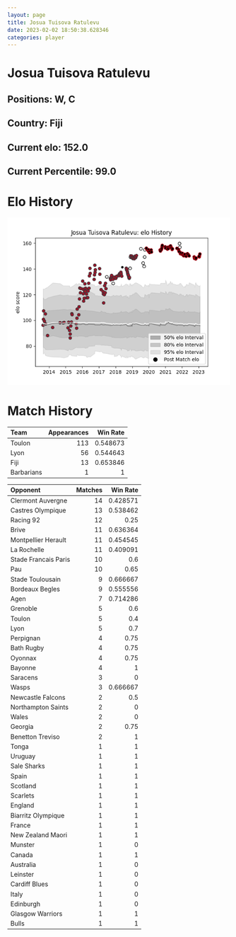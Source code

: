 ```yaml
---  
layout: page  
title: Josua Tuisova Ratulevu  
date: 2023-02-02 18:50:38.628346  
categories: player  
---
```

# Josua Tuisova Ratulevu

## Positions: W, C

## Country: Fiji

## Current elo: 152.0

## Current Percentile: 99.0

# Elo History


![elo history](history_JosuaTuisovaRatulevu.png)
# Match History


| Team       |   Appearances |   Win Rate |
|:-----------|--------------:|-----------:|
| Toulon     |           113 |   0.548673 |
| Lyon       |            56 |   0.544643 |
| Fiji       |            13 |   0.653846 |
| Barbarians |             1 |   1        |

| Opponent             |   Matches |   Win Rate |
|:---------------------|----------:|-----------:|
| Clermont Auvergne    |        14 |   0.428571 |
| Castres Olympique    |        13 |   0.538462 |
| Racing 92            |        12 |   0.25     |
| Brive                |        11 |   0.636364 |
| Montpellier Herault  |        11 |   0.454545 |
| La Rochelle          |        11 |   0.409091 |
| Stade Francais Paris |        10 |   0.6      |
| Pau                  |        10 |   0.65     |
| Stade Toulousain     |         9 |   0.666667 |
| Bordeaux Begles      |         9 |   0.555556 |
| Agen                 |         7 |   0.714286 |
| Grenoble             |         5 |   0.6      |
| Toulon               |         5 |   0.4      |
| Lyon                 |         5 |   0.7      |
| Perpignan            |         4 |   0.75     |
| Bath Rugby           |         4 |   0.75     |
| Oyonnax              |         4 |   0.75     |
| Bayonne              |         4 |   1        |
| Saracens             |         3 |   0        |
| Wasps                |         3 |   0.666667 |
| Newcastle Falcons    |         2 |   0.5      |
| Northampton Saints   |         2 |   0        |
| Wales                |         2 |   0        |
| Georgia              |         2 |   0.75     |
| Benetton Treviso     |         2 |   1        |
| Tonga                |         1 |   1        |
| Uruguay              |         1 |   1        |
| Sale Sharks          |         1 |   1        |
| Spain                |         1 |   1        |
| Scotland             |         1 |   1        |
| Scarlets             |         1 |   1        |
| England              |         1 |   1        |
| Biarritz Olympique   |         1 |   1        |
| France               |         1 |   1        |
| New Zealand Maori    |         1 |   1        |
| Munster              |         1 |   0        |
| Canada               |         1 |   1        |
| Australia            |         1 |   0        |
| Leinster             |         1 |   0        |
| Cardiff Blues        |         1 |   0        |
| Italy                |         1 |   0        |
| Edinburgh            |         1 |   0        |
| Glasgow Warriors     |         1 |   1        |
| Bulls                |         1 |   1        |
